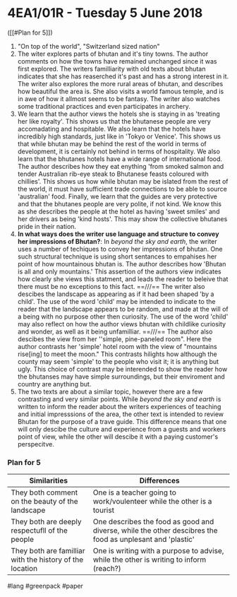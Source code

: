 # 4EA1/01R - Tuesday 5 June 2018
([[#Plan for 5]])

1. "On top of the world", "Switzerland sized nation"
2. The witer explores parts of bhutan and it's tiny towns. The author comments on how the towns have remained unchanged since it was first explored. The writers familliarity with old texts about bhutan indicates that she has reaserched it's past and has a strong interest in it. The writer also explores the more rural areas of bhutan, and describes how beautiful the area is. She also visits a world famous temple, and is in awe of how it allmost seems to be fantasy. The writer also watches some traditional practices and even participates in archery.
3. We learn that the author views the hotels she is staying in as 'treating her like royalty'. This shows us that the bhutanese people are very accomadating and hospitable. We also learn that the hotels have incredibly high standards, just like in 'Tokyo or Venice'. This shows us that while bhutan may be behind the rest of the world in terms of development, it is certainly not behind in terms of hospitality. We also learn that the bhutanes hotels have a wide range of international food. The author describes how they eat enything 'from smoked salmon and tender Australian rib-eye steak to Bhutanese feasts coloured with chillies'. This shows us how while bhutan may be islated from the rest of the world, it must have sufficient trade connections to be able to source 'australian' food. Finally, we learn that the guides are very protective and that the bhutanes people are very polite, if not kind. We know this as she describes the people at the hotel as having 'sweet smiles' and her drivers as being 'kind hosts'. This may show the collective bhutanes pride in their nation.
4. **In what ways does the writer use language and structure to convey her impressions of Bhutan?**:
    In *beyond the sky and earth*, the writer uses a number of techiques to convey her impressions of bhutan. One such structural technique is using short sentances to empahises her point of how mountainous bhutan is. The author describes how 'Bhutan is all and only mountains.' This assertion of the authors view indicates how clearly she views this statment, and leads the reader to beleive that there must be no exceptions to this fact. ==///== The writer also descibes the landscape as appearing as if it had been shaped 'by a child'. The use of the word 'child' may be intended to indicate to the reader that the landscape appears to be random, and made at the will of a being with no purpose other then curiosity. The use of the word 'child' may also reflect on how the author views bhutan with childlike curiosity and wonder, as well as it being unfamilliar. ==///== The author also descibes the view from her ''simple, pine-paneled room". Here the author contrasts her 'simple' hotel room with the view of "mountains rise\[ing\] to meet  the moon." This contrasts hilights how although the county may seem 'simple' to the people who visit it; it is anything but ugly. This choice of contrast may be interended to show the reader how the bhutanses may have simple surroundings, but their enviroment and country are anything but.
5. The two texts are about a similar topic, however there are a few contrasting and very similar points. While *beyond the sky and earth* is written to inform the reader about the writers experiences of teaching and initial impresssions of the area, the other text is intended to review Bhutan for the purpose of a trave guide. This difference means that one will only descibe the culture and experience from a guests and workers point of view, while the other will descibe it with a paying customer's perspecitve.




### Plan for 5

| Similarities | Differences |
| ------------ | ----------- |
|They both comment on the beauty of the landscape|One is a teacher going to work/voulenteer while the other is a tourist|
|They both are deeply respectufll of the people|One describes the food as good and diverse, while the other descibres the food as unplesant and 'plastic'|
|They both are familliar with the history of the location|One is writing with a purpose to advise, while the other is writing to inform (reach?)|

#lang #greenpack #paper 
